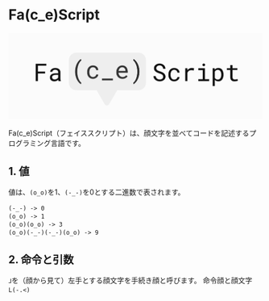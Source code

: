 # Fa(c_e)Script
![faces_logo](./images/faces_full_logo_background.png "faces_logo")

Fa(c_e)Script（フェイススクリプト）は、顔文字を並べてコードを記述するプログラミング言語です。

## 1. 値
値は、`(o_o)`を1、`(-_-)`を0とする二進数で表されます。
```
(-_-) -> 0
(o_o) -> 1
(o_o)(o_o) -> 3
(o_o)(-_-)(-_-)(o_o) -> 9
```

## 2. 命令と引数
`⅃`を（顔から見て）左手とする顔文字を手続き顔と呼びます。
命令顔と顔文字`L(-.<)`